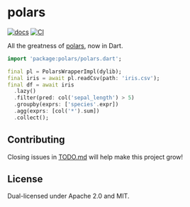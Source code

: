 # polars

[![docs](https://github.com/Desdaemon/polars_dart/actions/workflows/static.yml/badge.svg)](https://desdaemon.github.io/polars_dart/)
[![CI](https://github.com/Desdaemon/polars_dart/actions/workflows/ci.yml/badge.svg)](https://github.com/Desdaemon/polars_dart/actions/workflows/ci.yml)

All the greatness of [polars](https://www.pola.rs), now in Dart.

```dart
import 'package:polars/polars.dart';

final pl = PolarsWrapperImpl(dylib);
final iris = await pl.readCsv(path: 'iris.csv');
final df = await iris
  .lazy()
  .filter(pred: col('sepal_length') > 5)
  .groupby(exprs: ['species'.expr])
  .agg(exprs: [col('*').sum])
  .collect();
```

## Contributing

Closing issues in [TODO.md](TODO.md) will help make this project grow!

## License

Dual-licensed under Apache 2.0 and MIT.
